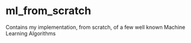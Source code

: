 # ml_from_scratch
Contains my implementation, from scratch, of a few well known Machine Learning Algorithms
